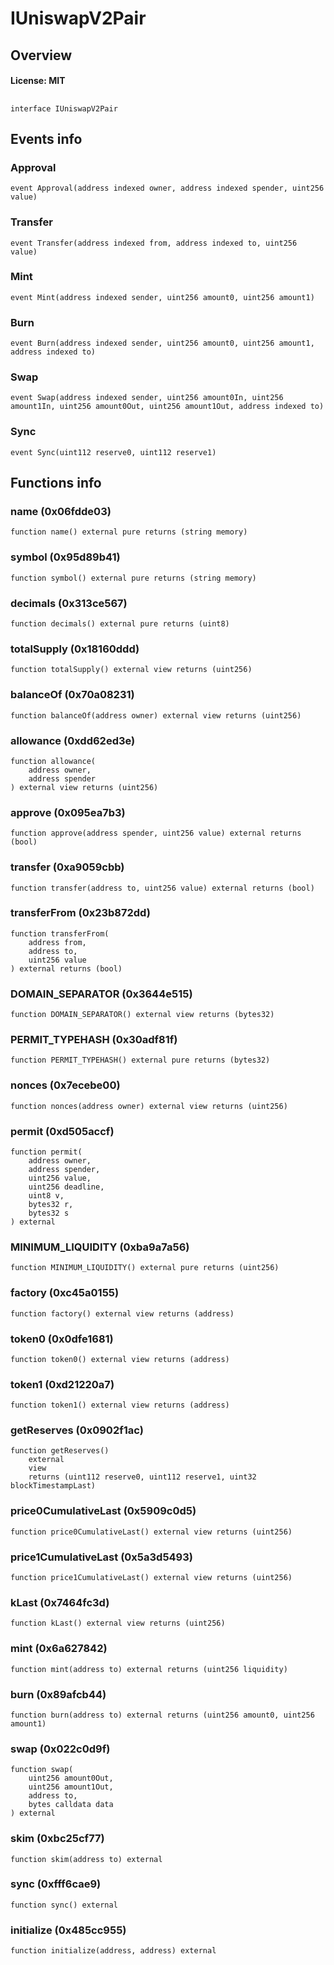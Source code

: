 # IUniswapV2Pair

## Overview

#### License: MIT

## 

```solidity
interface IUniswapV2Pair
```


## Events info

### Approval

```solidity
event Approval(address indexed owner, address indexed spender, uint256 value)
```


### Transfer

```solidity
event Transfer(address indexed from, address indexed to, uint256 value)
```


### Mint

```solidity
event Mint(address indexed sender, uint256 amount0, uint256 amount1)
```


### Burn

```solidity
event Burn(address indexed sender, uint256 amount0, uint256 amount1, address indexed to)
```


### Swap

```solidity
event Swap(address indexed sender, uint256 amount0In, uint256 amount1In, uint256 amount0Out, uint256 amount1Out, address indexed to)
```


### Sync

```solidity
event Sync(uint112 reserve0, uint112 reserve1)
```


## Functions info

### name (0x06fdde03)

```solidity
function name() external pure returns (string memory)
```


### symbol (0x95d89b41)

```solidity
function symbol() external pure returns (string memory)
```


### decimals (0x313ce567)

```solidity
function decimals() external pure returns (uint8)
```


### totalSupply (0x18160ddd)

```solidity
function totalSupply() external view returns (uint256)
```


### balanceOf (0x70a08231)

```solidity
function balanceOf(address owner) external view returns (uint256)
```


### allowance (0xdd62ed3e)

```solidity
function allowance(
    address owner,
    address spender
) external view returns (uint256)
```


### approve (0x095ea7b3)

```solidity
function approve(address spender, uint256 value) external returns (bool)
```


### transfer (0xa9059cbb)

```solidity
function transfer(address to, uint256 value) external returns (bool)
```


### transferFrom (0x23b872dd)

```solidity
function transferFrom(
    address from,
    address to,
    uint256 value
) external returns (bool)
```


### DOMAIN_SEPARATOR (0x3644e515)

```solidity
function DOMAIN_SEPARATOR() external view returns (bytes32)
```


### PERMIT_TYPEHASH (0x30adf81f)

```solidity
function PERMIT_TYPEHASH() external pure returns (bytes32)
```


### nonces (0x7ecebe00)

```solidity
function nonces(address owner) external view returns (uint256)
```


### permit (0xd505accf)

```solidity
function permit(
    address owner,
    address spender,
    uint256 value,
    uint256 deadline,
    uint8 v,
    bytes32 r,
    bytes32 s
) external
```


### MINIMUM_LIQUIDITY (0xba9a7a56)

```solidity
function MINIMUM_LIQUIDITY() external pure returns (uint256)
```


### factory (0xc45a0155)

```solidity
function factory() external view returns (address)
```


### token0 (0x0dfe1681)

```solidity
function token0() external view returns (address)
```


### token1 (0xd21220a7)

```solidity
function token1() external view returns (address)
```


### getReserves (0x0902f1ac)

```solidity
function getReserves()
    external
    view
    returns (uint112 reserve0, uint112 reserve1, uint32 blockTimestampLast)
```


### price0CumulativeLast (0x5909c0d5)

```solidity
function price0CumulativeLast() external view returns (uint256)
```


### price1CumulativeLast (0x5a3d5493)

```solidity
function price1CumulativeLast() external view returns (uint256)
```


### kLast (0x7464fc3d)

```solidity
function kLast() external view returns (uint256)
```


### mint (0x6a627842)

```solidity
function mint(address to) external returns (uint256 liquidity)
```


### burn (0x89afcb44)

```solidity
function burn(address to) external returns (uint256 amount0, uint256 amount1)
```


### swap (0x022c0d9f)

```solidity
function swap(
    uint256 amount0Out,
    uint256 amount1Out,
    address to,
    bytes calldata data
) external
```


### skim (0xbc25cf77)

```solidity
function skim(address to) external
```


### sync (0xfff6cae9)

```solidity
function sync() external
```


### initialize (0x485cc955)

```solidity
function initialize(address, address) external
```

